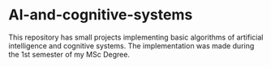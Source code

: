 # AI-and-cognitive-systems
This repository has small projects implementing basic algorithms of artificial intelligence and cognitive systems. The implementation was made during the 1st semester of my MSc Degree.
